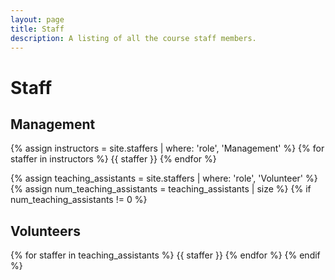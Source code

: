 ```yaml
---
layout: page
title: Staff
description: A listing of all the course staff members.
---
```


# Staff

## Management

{% assign instructors = site.staffers | where: 'role', 'Management' %}
{% for staffer in instructors %}
{{ staffer }}
{% endfor %}

{% assign teaching_assistants = site.staffers | where: 'role', 'Volunteer' %}
{% assign num_teaching_assistants = teaching_assistants | size %}
{% if num_teaching_assistants != 0 %}

## Volunteers

{% for staffer in teaching_assistants %}
{{ staffer }}
{% endfor %}
{% endif %}
